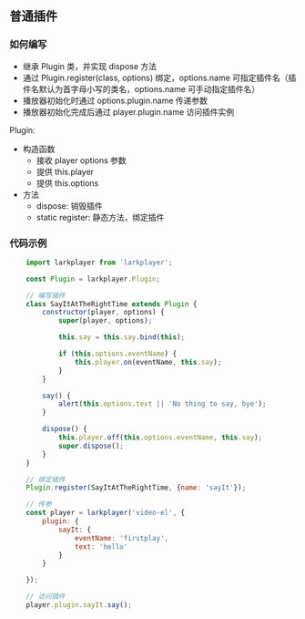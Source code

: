 ## 普通插件


### 如何编写

* 继承 Plugin 类，并实现 dispose 方法
* 通过 Plugin.register(class, options) 绑定，options.name 可指定插件名（插件名默认为首字母小写的类名，options.name 可手动指定插件名）
* 播放器初始化时通过 options.plugin.name 传递参数
* 播放器初始化完成后通过 player.plugin.name 访问插件实例

Plugin:

* 构造函数
    * 接收 player options 参数
    * 提供 this.player
    * 提供 this.options
* 方法
    * dispose: 销毁插件
    * static register: 静态方法，绑定插件
    
### 代码示例

```javascript
    import larkplayer from 'larkplayer';

    const Plugin = larkplayer.Plugin;

    // 编写插件
    class SayItAtTheRightTime extends Plugin {
        constructor(player, options) {
            super(player, options);

            this.say = this.say.bind(this);

            if (this.options.eventName) {
                this.player.on(eventName, this.say);
            }
        }

        say() {
            alert(this.options.text || 'No thing to say, bye');
        }

        dispose() {
            this.player.off(this.options.eventName, this.say);
            super.dispose();
        }
    }

    // 绑定插件
    Plugin.register(SayItAtTheRightTime, {name: 'sayIt'});

    // 传参
    const player = larkplayer('video-el', {
        plugin: {
            sayIt: {
                eventName: 'firstplay',
                text: 'hello'
            }
        }

    });

    // 访问插件
    player.plugin.sayIt.say();
```